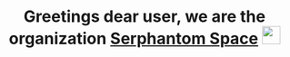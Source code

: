 <h1 align="center">Greetings dear user, we are the organization <a href="https://github.com/Serphantom" target="_blank">Serphantom Space</a> 
<img src="https://github.com/blackcater/blackcater/raw/main/images/Hi.gif" height="32"/></h1>

